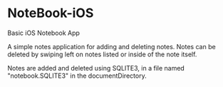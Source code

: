 # NoteBook-iOS
Basic iOS Notebook App

A simple notes application for adding and deleting notes. Notes can be deleted by 
swiping left on notes listed or inside of the note itself. 

Notes are added and deleted using SQLITE3, in a file named "notebook.SQLITE3" in the documentDirectory.
